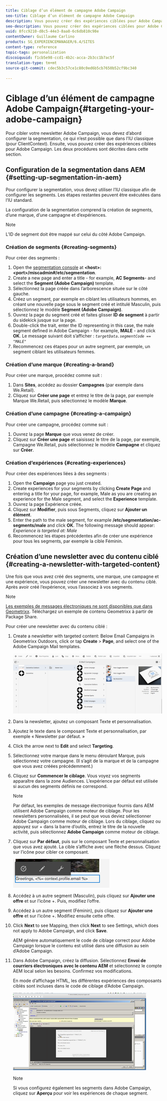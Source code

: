 ```yaml
---
title: Ciblage d’un élément de campagne Adobe Campaign
seo-title: Ciblage d’un élément de campagne Adobe Campaign
description: Vous pouvez créer des expériences ciblées pour Adobe Campaign après la configuration de la segmentation
seo-description: Vous pouvez créer des expériences ciblées pour Adobe Campaign après la configuration de la segmentation
uuid: 8fcc9210-d8c5-44e3-8aa8-6c6db810c98e
contentOwner: Guillaume Carlino
products: SG_EXPERIENCEMANAGER/6.4/SITES
content-type: reference
topic-tags: personalization
discoiquuid: f1cb5e98-ccd1-4b2c-acca-2b3cc1b7ac5f
translation-type: tm+mt
source-git-commit: cdec5b3c57ce1c80c0ed6b5cb7650b52cf9bc340

---
```



# Ciblage d’un élément de campagne Adobe Campaign{#targeting-your-adobe-campaign}

Pour cibler votre newsletter Adobe Campaign, vous devez d’abord configurer la segmentation, ce qui n’est possible que dans l’IU classique (pour ClientContext). Ensuite, vous pouvez créer des expériences ciblées pour Adobe Campaign. Les deux procédures sont décrites dans cette section.

## Configuration de la segmentation dans AEM {#setting-up-segmentation-in-aem}

Pour configurer la segmentation, vous devez utiliser l’IU classique afin de configurer les segments. Les étapes restantes peuvent être exécutées dans l’IU standard.

La configuration de la segmentation comprend la création de segments, d’une marque, d’une campagne et d’expériences.

>[!NOTE]
>
>L’ID de segment doit être mappé sur celui du côté Adobe Campaign.

### Création de segments {#creating-segments}

Pour créer des segments :

1. Open the [segmentation console](http://localhost:4502/miscadmin#/etc/segmentation) at **&lt;host>:&lt;port>/miscadmin#/etc/segmentation**.
1. Create a new page and enter a title - for example, **AC Segments**- and select the **Segment (Adobe Campaign)** template.
1. Sélectionnez la page créée dans l’arborescence située sur le côté gauche.
1. Créez un segment, par exemple en ciblant les utilisateurs hommes, en créant une nouvelle page sous le segment créé et intitulé Masculin, puis sélectionnez le modèle **Segment (Adobe Campaign)**.
1. Ouvrez la page du segment créé et faites glisser **ID de segment** à partir du sidekick jusque sur la page.
1. Double-click the trait, enter the ID representing in this case, the male segment defined in Adobe Campaign - for example, **MALE** - and click **OK**. Le message suivant doit s’afficher : *`targetData.segmentCode == "MALE"`*
1. Recommencez ces étapes pour un autre segment, par exemple, un segment ciblant les utilisateurs femmes.

### Création d’une marque {#creating-a-brand}

Pour créer une marque, procédez comme suit :

1. Dans **Sites**, accédez au dossier **Campagnes** (par exemple dans We.Retail).
1. Cliquez sur **Créer une page** et entrez le titre de la page, par exemple Marque We.Retail, puis sélectionnez le modèle **Marque**.

### Création d’une campagne {#creating-a-campaign}

Pour créer une campagne, procédez comme suit :

1. Ouvrez la page **Marque** que vous venez de créer. 
1. Cliquez sur **Créer une page** et saisissez le titre de la page, par exemple, Campagne We.Retail, puis sélectionnez le modèle **Campagne** et cliquez sur **Créer**.

### Création d’expériences {#creating-experiences}

Pour créer des expériences liées à des segments :

1. Open the **Campaign** page you just created.
1. Create experiences for your segments by clicking **Create Page** and entering a title for your page, for example, Male as you are creating an experience for the Male segment, and select the **Experience** template.
1. Ouvrez la page Expérience créée.
1. Cliquez sur **Modifier**, puis sous Segments, cliquez sur **Ajouter un élément**.
1. Enter the path to the male segment, for example **/etc/segmentation/ac-segments/male** and click **OK**. The following message should appear: *Experience is targeted at: Male*
1. Recommencez les étapes précédentes afin de créer une expérience pour tous les segments, par exemple la cible Féminin.

## Création d’une newsletter avec du contenu ciblé {#creating-a-newsletter-with-targeted-content}

Une fois que vous avez créé des segments, une marque, une campagne et une expérience, vous pouvez créer une newsletter avec du contenu ciblé. Après avoir créé l’expérience, vous l’associez à vos segments.

>[!NOTE]
>
>[Les exemples de messages électroniques ne sont disponibles que dans Geometrixx](/help/sites-developing/we-retail.md). Téléchargez un exemple de contenu Geometrixx à partir de Package Share.

Pour créer une newsletter avec du contenu ciblé :

1. Create a newsletter with targeted content: Below Email Campaigns in Geometrixx Outdoors, click or tap **Create** > **Page**, and select one of the Adobe Campaign Mail templates.

   ![chlimage_1-188](assets/chlimage_1-188.png)

1. Dans la newsletter, ajoutez un composant Texte et personnalisation.
1. Ajoutez le texte dans le composant Texte et personnalisation, par exemple « Newsletter par défaut. »
1. Click the arrow next to **Edit** and select **Targeting**.
1. Sélectionnez votre marque dans le menu déroulant Marque, puis sélectionnez votre campagne. (Il s’agit de la marque et de la campagne que vous avez créées précédemment.)
1. Cliquez sur **Commencer le ciblage**. Vous voyez vos segments apparaître dans la zone Audiences. L’expérience par défaut est utilisée si aucun des segments définis ne correspond.

   >[!NOTE]
   >
   >Par défaut, les exemples de message électronique fournis dans AEM utilisent Adobe Campaign comme moteur de ciblage. Pour les newsletters personnalisées, il se peut que vous deviez sélectionner Adobe Campaign comme moteur de ciblage. Lors du ciblage, cliquez ou appuyez sur + dans la barre d’outils, entrez le titre de la nouvelle activité, puis sélectionnez **Adobe Campaign** comme moteur de ciblage.

1. Cliquez sur **Par défaut**, puis sur le composant Texte et personnalisation que vous avez ajouté. La cible s’affiche avec une flèche dessus. Cliquez sur l’icône pour cibler ce composant.

   ![chlimage_1-189](assets/chlimage_1-189.png)

1. Accédez à un autre segment (Masculin), puis cliquez sur **Ajouter une offre** et sur l’icône +. Puis, modifiez l’offre.
1. Accédez à un autre segment (Féminin), puis cliquez sur **Ajouter une offre** et sur l’icône +. Modifiez ensuite cette offre. 
1. Click **Next** to see Mapping, then click **Next** to see Settings, which does not apply to Adobe Campaign, and click **Save**.

   AEM génère automatiquement le code de ciblage correct pour Adobe Campaign lorsque le contenu est utilisé dans une diffusion au sein d’Adobe Campaign.

1. Dans Adobe Campaign, créez la diffusion. Sélectionnez **Envoi de courriers électroniques avec le contenu AEM** et sélectionnez le compte AEM local selon les besoins. Confirmez vos modifications.

   En mode d’affichage HTML, les différentes expériences des composants ciblés sont incluses dans le code de ciblage d’Adobe Campaign.

   ![chlimage_1-190](assets/chlimage_1-190.png)

   >[!NOTE]
   >
   >Si vous configurez également les segments dans Adobe Campaign, cliquez sur **Aperçu** pour voir les expériences de chaque segment.

